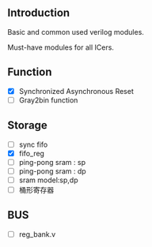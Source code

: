 ## Introduction

Basic and common used verilog modules.

Must-have modules for all ICers.

## Function
- [x] Synchronized Asynchronous Reset
- [ ] Gray2bin function

## Storage
- [ ] sync fifo
- [x] fifo_reg
- [ ] ping-pong sram : sp
- [ ] ping-pong sram : dp
- [ ] sram model:sp,dp
- [ ] 桶形寄存器

## BUS
- [ ] reg_bank.v